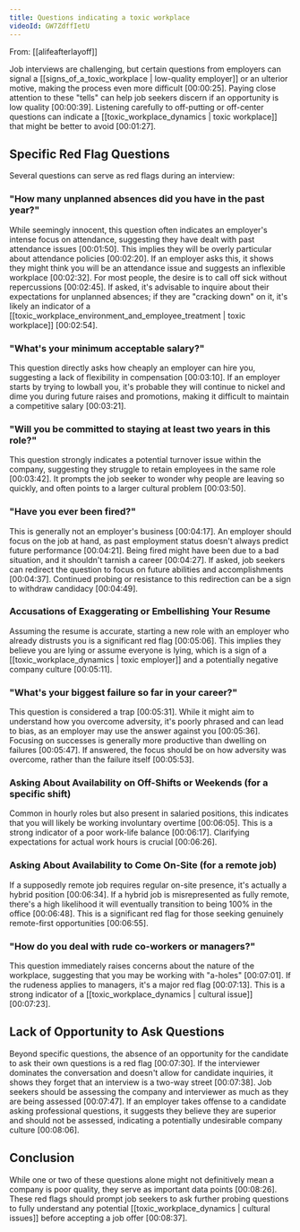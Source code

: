 ```yaml
---
title: Questions indicating a toxic workplace
videoId: GW7ZdffIetU
---
```


From: [[alifeafterlayoff]] <br/> 

Job interviews are challenging, but certain questions from employers can signal a [[signs_of_a_toxic_workplace | low-quality employer]] or an ulterior motive, making the process even more difficult <a class="yt-timestamp" data-t="00:00:25">[00:00:25]</a>. Paying close attention to these "tells" can help job seekers discern if an opportunity is low quality <a class="yt-timestamp" data-t="00:00:39">[00:00:39]</a>. Listening carefully to off-putting or off-center questions can indicate a [[toxic_workplace_dynamics | toxic workplace]] that might be better to avoid <a class="yt-timestamp" data-t="00:01:27">[00:01:27]</a>.

## Specific Red Flag Questions

Several questions can serve as red flags during an interview:

### "How many unplanned absences did you have in the past year?"
While seemingly innocent, this question often indicates an employer's intense focus on attendance, suggesting they have dealt with past attendance issues <a class="yt-timestamp" data-t="00:01:50">[00:01:50]</a>. This implies they will be overly particular about attendance policies <a class="yt-timestamp" data-t="00:02:20">[00:02:20]</a>. If an employer asks this, it shows they might think you will be an attendance issue and suggests an inflexible workplace <a class="yt-timestamp" data-t="00:02:32">[00:02:32]</a>. For most people, the desire is to call off sick without repercussions <a class="yt-timestamp" data-t="00:02:45">[00:02:45]</a>. If asked, it's advisable to inquire about their expectations for unplanned absences; if they are "cracking down" on it, it's likely an indicator of a [[toxic_workplace_environment_and_employee_treatment | toxic workplace]] <a class="yt-timestamp" data-t="00:02:54">[00:02:54]</a>.

### "What's your minimum acceptable salary?"
This question directly asks how cheaply an employer can hire you, suggesting a lack of flexibility in compensation <a class="yt-timestamp" data-t="00:03:10">[00:03:10]</a>. If an employer starts by trying to lowball you, it's probable they will continue to nickel and dime you during future raises and promotions, making it difficult to maintain a competitive salary <a class="yt-timestamp" data-t="00:03:21">[00:03:21]</a>.

### "Will you be committed to staying at least two years in this role?"
This question strongly indicates a potential turnover issue within the company, suggesting they struggle to retain employees in the same role <a class="yt-timestamp" data-t="00:03:42">[00:03:42]</a>. It prompts the job seeker to wonder why people are leaving so quickly, and often points to a larger cultural problem <a class="yt-timestamp" data-t="00:03:50">[00:03:50]</a>.

### "Have you ever been fired?"
This is generally not an employer's business <a class="yt-timestamp" data-t="00:04:17">[00:04:17]</a>. An employer should focus on the job at hand, as past employment status doesn't always predict future performance <a class="yt-timestamp" data-t="00:04:21">[00:04:21]</a>. Being fired might have been due to a bad situation, and it shouldn't tarnish a career <a class="yt-timestamp" data-t="00:04:27">[00:04:27]</a>. If asked, job seekers can redirect the question to focus on future abilities and accomplishments <a class="yt-timestamp" data-t="00:04:37">[00:04:37]</a>. Continued probing or resistance to this redirection can be a sign to withdraw candidacy <a class="yt-timestamp" data-t="00:04:49">[00:04:49]</a>.

### Accusations of Exaggerating or Embellishing Your Resume
Assuming the resume is accurate, starting a new role with an employer who already distrusts you is a significant red flag <a class="yt-timestamp" data-t="00:05:06">[00:05:06]</a>. This implies they believe you are lying or assume everyone is lying, which is a sign of a [[toxic_workplace_dynamics | toxic employer]] and a potentially negative company culture <a class="yt-timestamp" data-t="00:05:11">[00:05:11]</a>.

### "What's your biggest failure so far in your career?"
This question is considered a trap <a class="yt-timestamp" data-t="00:05:31">[00:05:31]</a>. While it might aim to understand how you overcome adversity, it's poorly phrased and can lead to bias, as an employer may use the answer against you <a class="yt-timestamp" data-t="00:05:36">[00:05:36]</a>. Focusing on successes is generally more productive than dwelling on failures <a class="yt-timestamp" data-t="00:05:47">[00:05:47]</a>. If answered, the focus should be on how adversity was overcome, rather than the failure itself <a class="yt-timestamp" data-t="00:05:53">[00:05:53]</a>.

### Asking About Availability on Off-Shifts or Weekends (for a specific shift)
Common in hourly roles but also present in salaried positions, this indicates that you will likely be working involuntary overtime <a class="yt-timestamp" data-t="00:06:05">[00:06:05]</a>. This is a strong indicator of a poor work-life balance <a class="yt-timestamp" data-t="00:06:17">[00:06:17]</a>. Clarifying expectations for actual work hours is crucial <a class="yt-timestamp" data-t="00:06:26">[00:06:26]</a>.

### Asking About Availability to Come On-Site (for a remote job)
If a supposedly remote job requires regular on-site presence, it's actually a hybrid position <a class="yt-timestamp" data-t="00:06:34">[00:06:34]</a>. If a hybrid job is misrepresented as fully remote, there's a high likelihood it will eventually transition to being 100% in the office <a class="yt-timestamp" data-t="00:06:48">[00:06:48]</a>. This is a significant red flag for those seeking genuinely remote-first opportunities <a class="yt-timestamp" data-t="00:06:55">[00:06:55]</a>.

### "How do you deal with rude co-workers or managers?"
This question immediately raises concerns about the nature of the workplace, suggesting that you may be working with "a-holes" <a class="yt-timestamp" data-t="00:07:01">[00:07:01]</a>. If the rudeness applies to managers, it's a major red flag <a class="yt-timestamp" data-t="00:07:13">[00:07:13]</a>. This is a strong indicator of a [[toxic_workplace_dynamics | cultural issue]] <a class="yt-timestamp" data-t="00:07:23">[00:07:23]</a>.

## Lack of Opportunity to Ask Questions

Beyond specific questions, the absence of an opportunity for the candidate to ask their own questions is a red flag <a class="yt-timestamp" data-t="00:07:30">[00:07:30]</a>. If the interviewer dominates the conversation and doesn't allow for candidate inquiries, it shows they forget that an interview is a two-way street <a class="yt-timestamp" data-t="00:07:38">[00:07:38]</a>. Job seekers should be assessing the company and interviewer as much as they are being assessed <a class="yt-timestamp" data-t="00:07:47">[00:07:47]</a>. If an employer takes offense to a candidate asking professional questions, it suggests they believe they are superior and should not be assessed, indicating a potentially undesirable company culture <a class="yt-timestamp" data-t="00:08:06">[00:08:06]</a>.

## Conclusion

While one or two of these questions alone might not definitively mean a company is poor quality, they serve as important data points <a class="yt-timestamp" data-t="00:08:26">[00:08:26]</a>. These red flags should prompt job seekers to ask further probing questions to fully understand any potential [[toxic_workplace_dynamics | cultural issues]] before accepting a job offer <a class="yt-timestamp" data-t="00:08:37">[00:08:37]</a>.